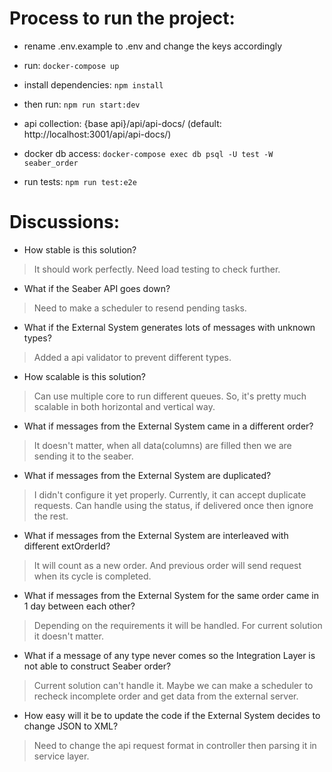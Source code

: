 # Process to run the project:
 - rename .env.example to .env and change the keys accordingly
 - run: 
 ```docker-compose up```
 - install dependencies: ```npm install```
 - then run: ```npm run start:dev```
 - api collection:  {base api}/api/api-docs/ (default: http://localhost:3001/api/api-docs/)
 
 - docker db access:
   ```docker-compose exec db psql -U test -W seaber_order```
 - run tests: ```npm run test:e2e```
# Discussions:
- How stable is this solution?
 > It should work perfectly. Need load testing to check further. 
- What if the Seaber API goes down?
 > Need to make a scheduler to resend pending tasks.  
- What if the External System generates lots of messages with unknown types?
 > Added a api validator to prevent different types.
- How scalable is this solution?
 > Can use multiple core to run different queues. So, it's pretty much scalable in both horizontal and vertical way. 
- What if messages from the External System came in a different order?
 > It doesn't matter, when all data(columns) are filled then we are sending it to the seaber.
- What if messages from the External System are duplicated?
 > I didn't configure it yet properly. Currently, it can accept duplicate requests. Can handle using the status, if delivered once then ignore the rest. 
- What if messages from the External System are interleaved with different extOrderId?
 > It will count as a new order. And previous order will send request when its cycle is completed.
- What if messages from the External System for the same order came in 1 day between
  each other?
 > Depending on the requirements it will be handled. For current solution it doesn't matter. 
- What if a message of any type never comes so the Integration Layer is not able to
  construct Seaber order?
 > Current solution can't handle it. Maybe we can make a scheduler to recheck incomplete order and get data from the external server.
- How easy will it be to update the code if the External System decides to change JSON to
  XML?
 > Need to change the api request format in controller then parsing it in service layer. 
